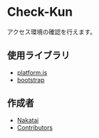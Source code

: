 <!--
Check-Kun

Copyright (c) 2022~Present Nakatai.

This software is released under the MIT License.
https://opensource.org/licenses/mit-license.php
-->

# Check-Kun

アクセス環境の確認を行えます。

## 使用ライブラリ

* [platform.js](https://github.com/bestiejs/platform.js)
* [bootstrap](https://getbootstrap.jp)

## 作成者

* [Nakatai](https://github.com/Nakatai-0322)
* [Contributors](https://github.com/Nakatai-0322/Check-Kun/graphs/contributors)
